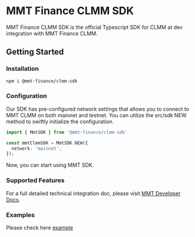 # MMT Finance CLMM SDK

MMT Finance CLMM SDK is the official Typescript SDK for CLMM at dev integration
with MMT Finance CLMM.

## Getting Started

### Installation

```sh
npm i @mmt-finance/clmm-sdk
```

### Configuration

Our SDK has pre-configured network settings that allows you to connect to MMT CLMM
on both mainnet and testnet.
You can utilize the src/sdk NEW method to swiftly initialize the configuration. 

```typescript
import { MmtSDK } from '@mmt-finance/clmm-sdk'

const mmtClmmSDK = MmtSDK.NEW({
  network: 'mainnet',
});
```

Now, you can start using MMT SDK.

### Supported Features

For a full detailed technical integration doc, please visit [MMT Developer Docs]().

### Examples
Please check here [example](examples/README.md)